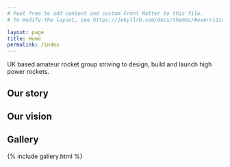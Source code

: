 ```yaml
---
# Feel free to add content and custom Front Matter to this file.
# To modify the layout, see https://jekyllrb.com/docs/themes/#overriding-theme-defaults

layout: page
title: Home
permalink: /index
---
```


UK based amateur rocket group striving to design, build and launch high power rockets.

## Our story


## Our vision


## Gallery

{% include gallery.html %}

